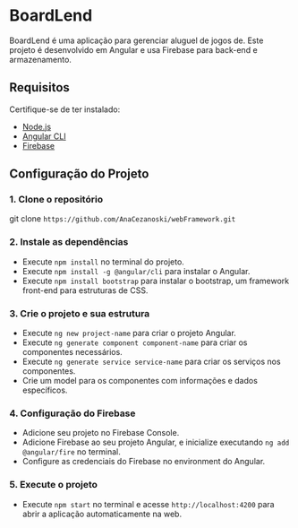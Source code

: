 # BoardLend

BoardLend é uma aplicação para gerenciar aluguel de jogos de. Este projeto é desenvolvido em Angular e usa Firebase para back-end e armazenamento.

## Requisitos

Certifique-se de ter instalado:

- [Node.js](https://nodejs.org/en/download/)
- [Angular CLI](https://angular.io/cli)
- [Firebase](https://firebase.google.com/)

## Configuração do Projeto

### 1. Clone o repositório
git clone `https://github.com/AnaCezanoski/webFramework.git`

### 2. Instale as dependências
- Execute `npm install` no terminal do projeto.
- Execute `npm install -g @angular/cli` para instalar o Angular.
- Execute `npm install bootstrap` para instalar o bootstrap, um framework front-end para estruturas de CSS.

### 3. Crie o projeto e sua estrutura
- Execute `ng new project-name` para criar o projeto Angular.
- Execute `ng generate component component-name` para criar os componentes necessários.
- Execute `ng generate service service-name` para criar os serviços nos componentes.
- Crie um model para os componentes com informações e dados específicos.

### 4. Configuração do Firebase
- Adicione seu projeto no Firebase Console.
- Adicione Firebase ao seu projeto Angular, e inicialize executando `ng add @angular/fire` no terminal.
- Configure as credenciais do Firebase no environment do Angular.

### 5. Execute o projeto
- Execute `npm start` no terminal e acesse `http://localhost:4200` para abrir a aplicação automaticamente na web.

